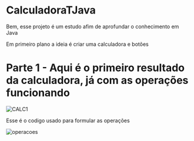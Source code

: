 # CalculadoraTJava


Bem, esse projeto é um estudo afim de aprofundar o conhecimento em Java

Em primeiro plano a ideia é criar uma calculadora e botões


# Parte 1 - Aqui é o primeiro resultado da calculadora, já com as operações funcionando

![CALC1](https://uploaddeimagens.com.br/images/004/323/681/full/TJH.png?1675264156)

Esse é o codigo usado para formular as operações

![operacoes](https://uploaddeimagens.com.br/images/004/323/699/full/TJH.png?1675264546)
